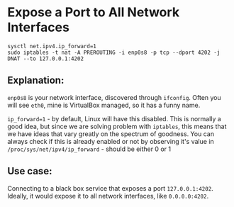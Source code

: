 # Expose a Port to All Network Interfaces

```
sysctl net.ipv4.ip_forward=1
sudo iptables -t nat -A PREROUTING -i enp0s8 -p tcp --dport 4202 -j DNAT --to 127.0.0.1:4202
```

## Explanation:

`enp0s8` is your network interface, discovered through `ifconfig`. Often you will see `eth0`, mine is VirtualBox managed, so it has a funny name.

`ip_forward=1` - by default, Linux will have this disabled.
This is normally a good idea, but since we are solving problem with `iptables`, this means that we have ideas that vary greatly on the spectrum of goodness.
You can always check if this is already enabled or not by observing it's value in `/proc/sys/net/ipv4/ip_forward` - should be either 0 or 1

## Use case:

Connecting to a black box service that exposes a port `127.0.0.1:4202`.
Ideally, it would expose it to all network interfaces, like `0.0.0.0:4202`.
